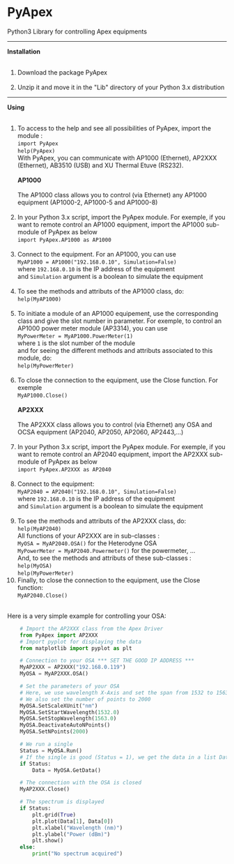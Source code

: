 
PyApex
======

Python3 Library for controlling Apex equipments

***
**Installation**<br><br>
1. Download the package PyApex<br><br>
2. Unzip it and move it in the "Lib" directory of your Python 3.x distribution
***
**Using**<br><br>
1. To access to the help and see all possibilities of PyApex, import the module :<br> 
`import PyApex`<br>
`help(PyApex)`<br>
With PyApex, you can communicate with AP1000 (Ethernet), AP2XXX (Ethernet), AB3510 (USB) and XU Thermal Etuve (RS232).<br><br>
**AP1000**<br><br>
The AP1000 class allows you to control (via Ethernet) any AP1000 equipment (AP1000-2, AP1000-5 and AP1000-8)<br><br>
1. In your Python 3.x script, import the PyApex module. For exemple, if you want to remote control an AP1000 equipment, import the AP1000 sub-module of PyApex as below<br>
`import PyApex.AP1000 as AP1000`<br><br>
2. Connect to the equipment. For an AP1000, you can use<br>
`MyAP1000 = AP1000("192.168.0.10", Simulation=False)`<br>
where `192.168.0.10` is the IP address of the equipment<br>
and `Simulation` argument is a boolean to simulate the equipment<br><br>
3. To see the methods and attributs of the AP1000 class, do:<br>
`help(MyAP1000)`<br><br>
4. To initiate a module of an AP1000 equipement, use the corresponding class and give the slot number in parameter. For exemple, to control an AP1000 power meter module (AP3314), you can use<br>
`MyPowerMeter = MyAP1000.PowerMeter(1)`<br>
where `1` is the slot number of the module<br>
and for seeing the different methods and attributs associated to this module, do:<br>
`help(MyPowerMeter)`<br><br>
5. To close the connection to the equipment, use the Close function. For exemple<br>
`MyAP1000.Close()`<br><br>
**AP2XXX**<br><br>
The AP2XXX class allows you to control (via Ethernet) any OSA and OCSA equipment (AP2040, AP2050, AP2060, AP2443,...)<br><br>
1. In your Python 3.x script, import the PyApex module. For exemple, if you want to remote control an AP2040 equipment, import the AP2XXX sub-module of PyApex as below<br>
`import PyApex.AP2XXX as AP2040`<br><br>
2. Connect to the equipment:<br>
`MyAP2040 = AP2040("192.168.0.10", Simulation=False)`<br>
where `192.168.0.10` is the IP address of the equipment<br>
and `Simulation` argument is a boolean to simulate the equipment<br><br>
3. To see the methods and attributs of the AP2XXX class, do:<br>
`help(MyAP2040)`<br>
All functions of your AP2XXX are in sub-classes :<br>
`MyOSA = MyAP2040.OSA()` for the Heterodyne OSA<br>
`MyPowerMeter = MyAP2040.Powermeter()` for the powermeter, ...<br>
And, to see the methods and attributs of these sub-classes :<br>
`help(MyOSA)`<br>
`help(MyPowerMeter)`<br>
4. Finally, to close the connection to the equipment, use the Close function:<br>
`MyAP2040.Close()`<br><br>

Here is a very simple example for controlling your OSA:<br>
```python
    # Import the AP2XXX class from the Apex Driver
    from PyApex import AP2XXX
    # Import pyplot for displaying the data
    from matplotlib import pyplot as plt

    # Connection to your OSA *** SET THE GOOD IP ADDRESS ***
    MyAP2XXX = AP2XXX("192.168.0.119")
    MyOSA = MyAP2XXX.OSA()

    # Set the parameters of your OSA
    # Here, we use wavelength X-Axis and set the span from 1532 to 1563 nm
    # We also set the number of points to 2000
    MyOSA.SetScaleXUnit("nm")
    MyOSA.SetStartWavelength(1532.0)
    MyOSA.SetStopWavelength(1563.0)
    MyOSA.DeactivateAutoNPoints()
    MyOSA.SetNPoints(2000)

    # We run a single
    Status = MyOSA.Run()
    # If the single is good (Status = 1), we get the data in a list Data = [[Power Data], [Wavelength Data]]
    if Status:
        Data = MyOSA.GetData()

    # The connection with the OSA is closed
    MyAP2XXX.Close()

    # The spectrum is displayed
    if Status:
        plt.grid(True)
        plt.plot(Data[1], Data[0])
        plt.xlabel("Wavelength (nm)")
        plt.ylabel("Power (dBm)")
        plt.show()
    else:
        print("No spectrum acquired")

